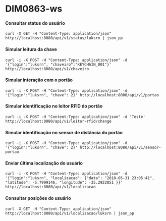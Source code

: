 # DIM0863-ws

#### Consultar status do usuário
```
curl -X GET -H "Content-Type: application/json"  http://localhost:8080/api/v1/status/luksrn | json_pp 
```

#### Simular leitura da chave
```
curl -i -X POST -H "Content-Type: application/json" -d '{"login":"luksrn", "chaveiro":"KEYCHAIN_001"}' http://localhost:8080/api/v1/chaveiro
```

#### Simular interação com o portão
```
curl -i -X POST -H "Content-Type: application/json" -d '{"login":"luksrn", "chave": 2}' http://localhost:8080/api/v1/portao
```

#### Simular identificação no leitor RFID do portão
```
curl -i -X POST -H "Content-Type: application/json" -d 'Teste' http://localhost:8080/api/v1/leitor-rfid/change
```

#### Simular identificação no sensor de distância do portão
```
curl -i -X POST -H "Content-Type: application/json" -d '{"login":"luksrn", "chave": 2}' http://localhost:8080/api/v1/sensor-portao
```

#### Enviar última localização do usuário
```
curl -i -X POST -H "Content-Type: application/json" -d '{"login":"luksrn", "localizacao": {"data": "2018-05-31 23:05:41", "latitude": -5.7999146, "longitude": -35.2922851 }}' http://localhost:8080/api/v1/localizacao
```

#### Consultar posições do usuário
```
curl -X GET -H "Content-Type: application/json"  http://localhost:8080/api/v1/localizacao/luksrn | json_pp 
```

